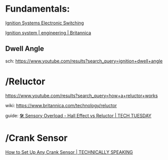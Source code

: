 # Fundamentals:
[Ignition Systems Electronic Switching](https://youtu.be/4NiGBLfGTxU)

[Ignition system | engineering | Britannica](https://www.britannica.com/technology/ignition-system)

## Dwell Angle
sch: https://www.youtube.com/results?search_query=ignition+dwell+angle

# /Reluctor
https://www.youtube.com/results?search_query=how+a+reluctor+works

wiki: https://www.britannica.com/technology/reluctor

guide: [🛠 Sensory Overload - Hall Effect vs Reluctor | TECH TUESDAY](https://youtu.be/lTAW0lTqP6s)

# /Crank Sensor
[How to Set Up Any Crank Sensor | TECHNICALLY SPEAKING](https://youtu.be/HW0ENqcxNSg)
